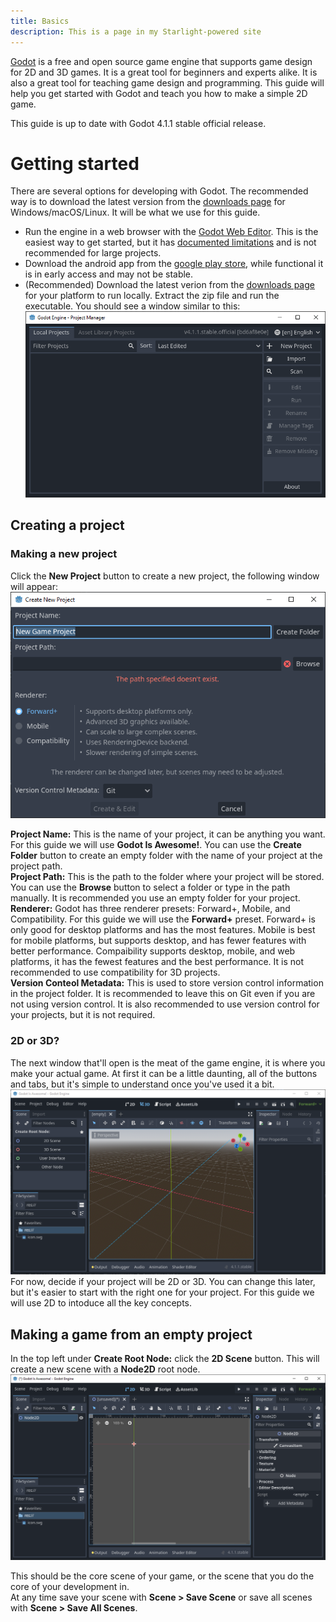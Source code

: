 ```yaml
---
title: Basics
description: This is a page in my Starlight-powered site
---
```


[Godot](https://godotengine.org/) is a free and open source game engine that supports game design for 2D and 3D games. It is a great tool for beginners and experts alike. It is also a great tool for teaching game design and programming. This guide will help you get started with Godot and teach you how to make a simple 2D game.

This guide is up to date with Godot 4.1.1 stable official release.
# Getting started
There are several options for developing with Godot. The recommended way is to download the latest version from the [downloads page](https://godotengine.org/download/) for Windows/macOS/Linux. It will be what we use for this guide.

- Run the engine in a web browser with the [Godot Web Editor](https://editor.godotengine.org/releases/4.1.1.stable). This is the easiest way to get started, but it has [documented limitations](https://docs.godotengine.org/en/stable/getting_started/editor/web_editor.html#limitations) and is not recommended for large projects.
- Download the android app from the [google play store](https://play.google.com/store/apps/details?id=org.godotengine.editor.v4), while functional it is in early access and may not be stable.
- (Recommended) Download the latest verion from the [downloads page](https://godotengine.org/download/) for your platform to run locally. Extract the zip file and run the executable. You should see a window similar to this:
![Godot project manager](./ProjectManager.png)

## Creating a project
### Making a new project
Click the **New Project** button to create a new project, the following window will appear:
![New project window](./NewProject.png)

**Project Name:**
This is the name of your project, it can be anything you want. For this guide we will use **Godot Is Awesome!**.
You can use the **Create Folder** button to create an empty folder with the name of your project at the project path.  
**Project Path:**
This is the path to the folder where your project will be stored.
You can use the **Browse** button to select a folder or type in the path manually.
It is recommended you use an empty folder for your project.  
**Renderer:**
Godot has three renderer presets: Forward+, Mobile, and Compatibility.
For this guide we will use the **Forward+** preset.
Forward+ is only good for desktop platforms and has the most features.
Mobile is best for mobile platforms, but supports desktop, and has fewer features with better performance.
Compaibility supports desktop, mobile, and web platforms, it has the fewest features and the best performance. It is not recommended to use compatibility for 3D projects.  
**Version Conteol Metadata:**
This is used to store version control information in the project folder. It is recommended to leave this on Git even if you are not using version control. It is also recommended to use version control for your projects, but it is not required.  

### 2D or 3D?
The next window that'll open is the meat of the game engine, it is where you make your actual game. At first it can be a little daunting, all of the buttons and tabs, but it's simple to understand once you've used it a bit.
![Empty Godot project](./EmptyEngine.png)
For now, decide if your project will be 2D or 3D. You can change this later, but it's easier to start with the right one for your project.
For this guide we will use 2D to intoduce all the key concepts.  

## Making a game from an empty project
In the top left under **Create Root Node:** click the **2D Scene** button. This will create a new scene with a **Node2D** root node.
![Empty scene with Node2D as scene route](./BaseProject.png)

This should be the core scene of your game, or the scene that you do the core of your development in.  
At any time save your scene with **Scene > Save Scene** or save all scenes with **Scene > Save All Scenes**.